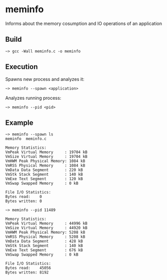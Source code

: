 # meminfo
Informs about the memory cosumption and IO operations of an application

## Build
```
~> gcc -Wall meminfo.c -o meminfo
```
## Execution
Spawns new process and analyzes it:

```
~> meminfo --spawn <application>
```

Analyzes running process:

```
~> meminfo --pid <pid>
```
## Example

```
~> meminfo --spawn ls
meminfo  meminfo.c

Memory Statistics:
VmPeak Virtual Memory     : 19704 kB
VmSize Virtual Memory     : 19704 kB
VmHWM Peak Physical Memory: 1084 kB
VmRSS Physical Memory     : 1084 kB
VmData Data Segment       : 220 kB
VmStk Stack Segment       : 140 kB
VmExe Text Segment        : 120 kB
VmSwap Swapped Memory     : 0 kB

File I/O Statistics:
Bytes read:    0
Bytes written: 0
```

```
~> meminfo --pid 11489

Memory Statistics:
VmPeak Virtual Memory     : 44996 kB
VmSize Virtual Memory     : 44920 kB
VmHWM Peak Physical Memory: 5208 kB
VmRSS Physical Memory     : 5208 kB
VmData Data Segment       : 428 kB
VmStk Stack Segment       : 140 kB
VmExe Text Segment        : 676 kB
VmSwap Swapped Memory     : 0 kB

File I/O Statistics:
Bytes read:    45056
Bytes written: 8192
```
